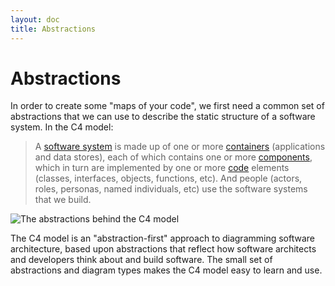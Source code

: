 ```yaml
---
layout: doc
title: Abstractions
---
```


# Abstractions

In order to create some "maps of your code", we first need a common set of abstractions
that we can use to describe the static structure of a software system. In the C4 model:

> A [software system](/en/abstractions/01-software-system)
> is made up of one or  more [containers](/en/abstractions/02-container) (applications and data stores),
> each of which contains one or more [components](/en/abstractions/03-component),  which in turn are implemented by one or
> more [code](/en/abstractions/04-code) elements (classes, interfaces, objects, functions, etc).
> And people (actors, roles, personas, named individuals, etc) use the software systems that we build.

![The abstractions behind the C4 model](/images/abstractions.png)

The C4 model is an "abstraction-first" approach to diagramming software architecture, based upon abstractions that
reflect how software architects and developers think about and build software. The small set of abstractions and
diagram types makes the C4 model easy to learn and use.